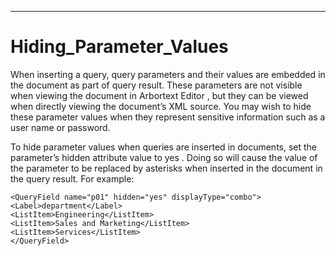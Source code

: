 

---

# Hiding_Parameter_Values

When inserting a query, query parameters and their values are embedded in the document as part of query result. These parameters are not visible when viewing the document in Arbortext Editor , but they can be viewed when directly viewing the document’s XML source. You may wish to hide these parameter values when they represent sensitive information such as a user name or password.

To hide parameter values when queries are inserted in documents, set the parameter’s <QueryField> hidden attribute value to yes . Doing so will cause the value of the parameter to be replaced by asterisks when inserted in the document in the query result. For example:

```
<QueryField name="p01" hidden="yes" displayType="combo">
<Label>department</Label>
<ListItem>Engineering</ListItem>
<ListItem>Sales and Marketing</ListItem>
<ListItem>Services</ListItem>
</QueryField>
```